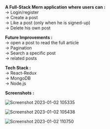 **A Full-Stack Mern application where users can :** <br>
-> Login/register <br>
-> Create a post <br>
-> Like a post (only when he is signed-up) <br>
-> Delete his own post <br>

**Future Improvements :** <br>
-> open a post to read the full article <br>
-> Pagination <br>
-> Search a specific post <br>
-> related posts <br>

**Tech Stack :** <br>
-> React-Redux <br>
-> MongoDB <br>
-> Node.js <br>

**Screenshots :**

![Screenshot 2023-01-02 105335](https://user-images.githubusercontent.com/72337858/210197822-c1315f45-62ae-48cc-b816-a1f8e5d1ddd9.jpg)

![Screenshot 2023-01-02 105438](https://user-images.githubusercontent.com/72337858/210197836-c59adfb5-9248-4b40-aab6-3a79288270b0.jpg)

![Screenshot 2023-01-02 110750](https://user-images.githubusercontent.com/72337858/210197985-f8a084c9-1fe3-41a1-8ce4-46562f914171.jpg)
